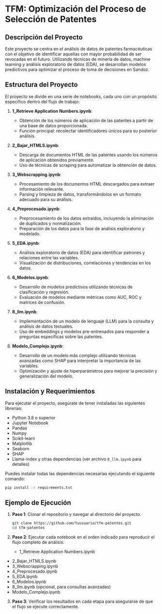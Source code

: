 # TFM: Optimización del Proceso de Selección de Patentes

## Descripción del Proyecto

Este proyecto se centra en el análisis de datos de patentes farmacéuticas con el objetivo de identificar aquellas con mayor probabilidad de ser revocadas en el futuro. Utilizando técnicas de minería de datos, machine learning y análisis exploratorio de datos (EDA), se desarrollan modelos predictivos para optimizar el proceso de toma de decisiones en Sandoz.

## Estructura del Proyecto

El proyecto se divide en una serie de notebooks, cada uno con un propósito específico dentro del flujo de trabajo:

1. **1_Retrieve Application Numbers.ipynb**:
   - Obtención de los números de aplicación de las patentes a partir de una base de datos proporcionada.
   - Función principal: recolectar identificadores únicos para su posterior análisis.

2. **2_Bajar_HTMLS.ipynb**:
   - Descarga de documentos HTML de las patentes usando los números de aplicación obtenidos previamente.
   - Uso de técnicas de scraping para automatizar la obtención de datos.

3. **3_Webscrapping.ipynb**:
   - Procesamiento de los documentos HTML descargados para extraer información relevante.
   - Parsing y limpieza de datos, transformándolos en un formato adecuado para su análisis.

4. **4_Preprocesado.ipynb**:
   - Preprocesamiento de los datos extraídos, incluyendo la eliminación de duplicados y normalización.
   - Preparación de los datos para la fase de análisis exploratorio y modelado.

5. **5_EDA.ipynb**:
   - Análisis exploratorio de datos (EDA) para identificar patrones y relaciones entre las variables.
   - Visualización de distribuciones, correlaciones y tendencias en los datos.

6. **6_Modelos.ipynb**:
   - Desarrollo de modelos predictivos utilizando técnicas de clasificación y regresión.
   - Evaluación de modelos mediante métricas como AUC, ROC y matrices de confusión.

7. **8_llm.ipynb**:
   - Implementación de un modelo de lenguaje (LLM) para la consulta y análisis de datos textuales.
   - Uso de embeddings y modelos pre-entrenados para responder a preguntas específicas sobre las patentes.

8. **Modelo_Complejo.ipynb**:
   - Desarrollo de un modelo más complejo utilizando técnicas avanzadas como SHAP para interpretar la importancia de las variables.
   - Optimización y ajuste de hiperparámetros para mejorar la precisión y generalización del modelo.

## Instalación y Requerimientos

Para ejecutar el proyecto, asegúrate de tener instaladas las siguientes librerías:

- Python 3.8 o superior
- Jupyter Notebook
- Pandas
- Numpy
- Scikit-learn
- Matplotlib
- Seaborn
- SHAP
- Llama-index y otras dependencias (ver archivo `8_llm.ipynb` para detalles)

Puedes instalar todas las dependencias necesarias ejecutando el siguiente comando:

```bash
pip install -r requirements.txt
```

## Ejemplo de Ejecución

1. **Paso 1**: Clonar el repositorio y navegar al directorio del proyecto.
   ```bash
   git clone https://github.com/tuusuario/tfm-patentes.git
   cd tfm-patentes
   ```

2. **Paso 2**: Ejecutar cada notebook en el orden indicado para reproducir el flujo completo de análisis:
   - 1_Retrieve Application Numbers.ipynb
- 2_Bajar_HTMLS.ipynb
- 3_Webscrapping.ipynb
- 4_Preprocesado.ipynb
- 5_EDA.ipynb
- 6_Modelos.ipynb
- 8_llm.ipynb (opcional, para consultas avanzadas)
- Modelo_Complejo.ipynb

3. **Paso 3**: Verificar los resultados en cada etapa para asegurarse de que el flujo se ejecute correctamente.
